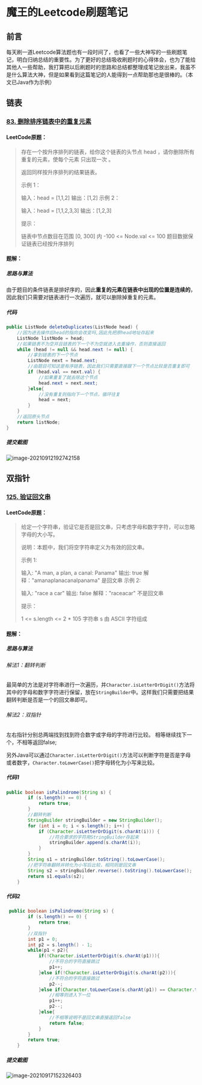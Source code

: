 # 魔王的Leetcode刷题笔记

## 前言

每天刷一道Leetcode算法题也有一段时间了，也看了一些大神写的一些刷题笔记，明白归纳总结的重要性。为了更好的总结吸收刷题时的心得体会，也为了能给其他人一些帮助，我打算把以后刷题时的思路和总结都整理成笔记放出来，我虽不是什么算法大神，但是如果看到这篇笔记的人能得到一点帮助那也是很棒的。（本文已Java作为示例）

## 链表

### [83. 删除排序链表中的重复元素](https://leetcode-cn.com/problems/remove-duplicates-from-sorted-list/)

#### LeetCode原题：

> 存在一个按升序排列的链表，给你这个链表的头节点 head ，请你删除所有重复的元素，使每个元素 只出现一次 。
>
> 返回同样按升序排列的结果链表。
>
> 示例 1：
>
> 输入：head = [1,1,2]
> 输出：[1,2]
> 示例 2：
>
>
> 输入：head = [1,1,2,3,3]
> 输出：[1,2,3]
>
>
> 提示：
>
> 链表中节点数目在范围 [0, 300] 内
> -100 <= Node.val <= 100
> 题目数据保证链表已经按升序排列

#### 题解：

##### **思路与算法**

由于题目的条件链表是排好序的，因此**重复的元素在链表中出现的位置是连续的**，因此我们只需要对链表进行一次遍历，就可以删除掉重复的元素。

##### **代码**

```java
public ListNode deleteDuplicates(ListNode head) {
    //因为进去操作后head的指向会改变吗,因此先把原head地址存起来
    ListNode listNode = head;
    //如果链表不为空并且链表的下一个不为空就进入去重操作，否则直接返回
    while (head != null && head.next != null) {
        //拿到链表的下一个节点
        ListNode next = head.next;
        //由题目可知这是有序链表，因此我们只需要直接跟下一个节点比较是否重复即可
        if (head.val == next.val) {
            //如果重复了就去除这个节点
            head.next = next.next;
        }else{
            //没有重复则指向下一个节点，循环往复
            head = next;
        }
    }
    //返回原头节点
    return listNode;
}
```

##### **提交截图**

![image-20210912192742158](https://res.mowangblog.top/img/2021/09/image-20210912192742158.png)

## 双指针

### [125. 验证回文串](https://leetcode-cn.com/problems/valid-palindrome/)

#### LeetCode原题：

> 给定一个字符串，验证它是否是回文串，只考虑字母和数字字符，可以忽略字母的大小写。
>
> 说明：本题中，我们将空字符串定义为有效的回文串。
>
> 示例 1:
>
> 输入: "A man, a plan, a canal: Panama"
> 输出: true
> 解释："amanaplanacanalpanama" 是回文串
> 示例 2:
>
> 输入: "race a car"
> 输出: false
> 解释："raceacar" 不是回文串
>
>
> 提示：
>
> 1 <= s.length <= 2 * 105
> 字符串 s 由 ASCII 字符组成

#### 题解：

##### **思路与算法**

###### 解法1：翻转判断

最简单的方法是对字符串进行一次遍历，并`Character.isLetterOrDigit()`方法将其中的字母和数字字符进行保留，放在`StringBuilder`中。这样我们只需要把结果翻转判断是否是一个的回文串即可。

###### 解法2：双指针

左右指针分别总两端找到找到符合数字或字母的字符进行比较。
相等继续找下一个，不相等返回false;

另外Java可以通过`Character.isLetterOrDigit()`方法可以判断字符是否是字母或者数字，`Character.toLowerCase()`把字母转化为小写来比较。

##### 代码1

```java
public boolean isPalindrome(String s) {
        if (s.length() == 0) {
            return true;
        }
        //翻转判断
        StringBuilder stringBuilder = new StringBuilder();
        for (int i = 0; i < s.length(); i++) {
            if (Character.isLetterOrDigit(s.charAt(i))) {
                //符合要求的字符用StringBuilder存起来
                stringBuilder.append(s.charAt(i));
            }
        }
        String s1 = stringBuilder.toString().toLowerCase();
    	//把字符串翻转并转化为小写后比较，相同则是回文串
        String s2 = stringBuilder.reverse().toString().toLowerCase();
        return s1.equals(s2);
    }
```

##### **代码2**

```java
 public boolean isPalindrome(String s) {
        if (s.length() == 0) {
            return true;
        }
        //双指针
        int p1 = 0;
        int p2 = s.length() - 1;
        while(p1 < p2){
            if(!Character.isLetterOrDigit(s.charAt(p1))){
                //不符合的字符直接跳过
                p1++;
            }else if(!Character.isLetterOrDigit(s.charAt(p2))){
                //不符合的字符直接跳过
                p2--;
            }else if(Character.toLowerCase(s.charAt(p1)) == Character.toLowerCase(s.charAt(p2))){
                //相等则进入下一位
                p1++;
                p2--;
            }else{
                //不相等说明不是回文串直接返回false
                return false;
            }
        }
        return true;
    }
```

##### **提交截图**

![image-20210917152326403](https://res.mowangblog.top/img/2021/09/image-20210917152326403.png)
